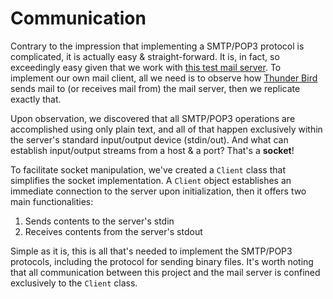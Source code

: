 
# Communication

Contrary to the impression that implementing a SMTP/POP3 protocol is complicated, it is actually easy & straight-forward. It is, in fact, so exceedingly easy given that we work with [this test mail server](https://github.com/eugenehr/test-mail-server). To implement our own mail client, all we need is to observe how [Thunder Bird](https://www.thunderbird.net) sends mail to (or receives mail from) the mail server, then we replicate exactly that.

Upon observation, we discovered that all SMTP/POP3 operations are accomplished using only plain text, and all of that happen exclusively within the server's standard input/output device (stdin/out). And what can establish input/output streams from a host & a port? That's a **socket**!

To facilitate socket manipulation, we've created a `Client` class that simplifies the socket implementation. A `Client` object establishes an immediate connection to the server upon initialization, then it offers two main functionalities:

1. Sends contents to the server's stdin
2. Receives contents from the server's stdout

Simple as it is, this is all that's needed to implement the SMTP/POP3 protocols, including the protocol for sending binary files. It's worth noting that all communication between this project and the mail server is confined exclusively to the `Client` class.

